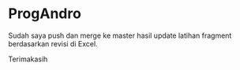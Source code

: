 # ProgAndro
Sudah saya push dan merge ke master hasil update latihan fragment berdasarkan revisi di Excel.

Terimakasih

